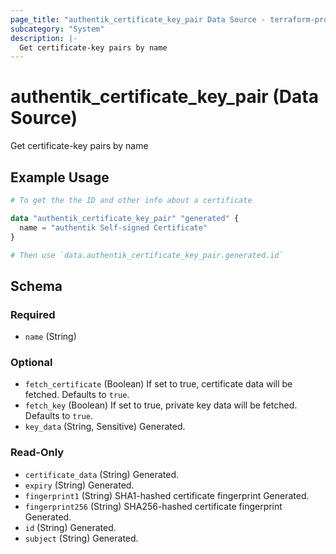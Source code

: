 ```yaml
---
page_title: "authentik_certificate_key_pair Data Source - terraform-provider-authentik"
subcategory: "System"
description: |-
  Get certificate-key pairs by name
---
```


# authentik_certificate_key_pair (Data Source)

Get certificate-key pairs by name

## Example Usage

```terraform
# To get the the ID and other info about a certificate

data "authentik_certificate_key_pair" "generated" {
  name = "authentik Self-signed Certificate"
}

# Then use `data.authentik_certificate_key_pair.generated.id`
```

<!-- schema generated by tfplugindocs -->
## Schema

### Required

- `name` (String)

### Optional

- `fetch_certificate` (Boolean) If set to true, certificate data will be fetched. Defaults to `true`.
- `fetch_key` (Boolean) If set to true, private key data will be fetched. Defaults to `true`.
- `key_data` (String, Sensitive) Generated.

### Read-Only

- `certificate_data` (String) Generated.
- `expiry` (String) Generated.
- `fingerprint1` (String) SHA1-hashed certificate fingerprint Generated.
- `fingerprint256` (String) SHA256-hashed certificate fingerprint Generated.
- `id` (String) Generated.
- `subject` (String) Generated.
